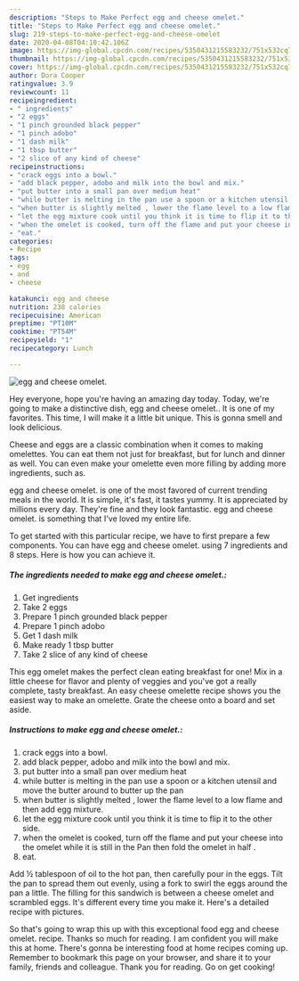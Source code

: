 ```yaml
---
description: "Steps to Make Perfect egg and cheese omelet."
title: "Steps to Make Perfect egg and cheese omelet."
slug: 219-steps-to-make-perfect-egg-and-cheese-omelet
date: 2020-04-08T04:10:42.106Z
image: https://img-global.cpcdn.com/recipes/5350431215583232/751x532cq70/egg-and-cheese-omelet-recipe-main-photo.jpg
thumbnail: https://img-global.cpcdn.com/recipes/5350431215583232/751x532cq70/egg-and-cheese-omelet-recipe-main-photo.jpg
cover: https://img-global.cpcdn.com/recipes/5350431215583232/751x532cq70/egg-and-cheese-omelet-recipe-main-photo.jpg
author: Dora Cooper
ratingvalue: 3.9
reviewcount: 11
recipeingredient:
- " ingredients"
- "2 eggs"
- "1 pinch grounded black pepper"
- "1 pinch adobo"
- "1 dash milk"
- "1 tbsp butter"
- "2 slice of any kind of cheese"
recipeinstructions:
- "crack eggs into a bowl."
- "add black pepper, adobo and milk into the bowl and mix."
- "put butter into a small pan over medium heat"
- "while butter is melting in the pan use a spoon or a kitchen utensil and move the butter around to butter up the pan"
- "when butter is slightly melted , lower the flame level to a low flame and then add egg mixture."
- "let the egg mixture cook until you think it is time to flip it to the other side."
- "when the omelet is cooked, turn off the flame and put your cheese into the omelet while it is still in the Pan then fold the omelet in half ."
- "eat."
categories:
- Recipe
tags:
- egg
- and
- cheese

katakunci: egg and cheese 
nutrition: 238 calories
recipecuisine: American
preptime: "PT10M"
cooktime: "PT54M"
recipeyield: "1"
recipecategory: Lunch

---
```



![egg and cheese omelet.](https://img-global.cpcdn.com/recipes/5350431215583232/751x532cq70/egg-and-cheese-omelet-recipe-main-photo.jpg)

Hey everyone, hope you're having an amazing day today. Today, we're going to make a distinctive dish, egg and cheese omelet.. It is one of my favorites. This time, I will make it a little bit unique. This is gonna smell and look delicious.

Cheese and eggs are a classic combination when it comes to making omelettes. You can eat them not just for breakfast, but for lunch and dinner as well. You can even make your omelette even more filling by adding more ingredients, such as.

egg and cheese omelet. is one of the most favored of current trending meals in the world. It is simple, it's fast, it tastes yummy. It is appreciated by millions every day. They're fine and they look fantastic. egg and cheese omelet. is something that I've loved my entire life.


To get started with this particular recipe, we have to first prepare a few components. You can have egg and cheese omelet. using 7 ingredients and 8 steps. Here is how you can achieve it.

<!--inarticleads1-->

##### The ingredients needed to make egg and cheese omelet.:

1. Get  ingredients
1. Take 2 eggs
1. Prepare 1 pinch grounded black pepper
1. Prepare 1 pinch adobo
1. Get 1 dash milk
1. Make ready 1 tbsp butter
1. Take 2 slice of any kind of cheese


This egg omelet makes the perfect clean eating breakfast for one! Mix in a little cheese for flavor and plenty of veggies and you&#39;ve got a really complete, tasty breakfast. An easy cheese omelette recipe shows you the easiest way to make an omelette. Grate the cheese onto a board and set aside. 

<!--inarticleads2-->

##### Instructions to make egg and cheese omelet.:

1. crack eggs into a bowl.
1. add black pepper, adobo and milk into the bowl and mix.
1. put butter into a small pan over medium heat
1. while butter is melting in the pan use a spoon or a kitchen utensil and move the butter around to butter up the pan
1. when butter is slightly melted , lower the flame level to a low flame and then add egg mixture.
1. let the egg mixture cook until you think it is time to flip it to the other side.
1. when the omelet is cooked, turn off the flame and put your cheese into the omelet while it is still in the Pan then fold the omelet in half .
1. eat.


Add ½ tablespoon of oil to the hot pan, then carefully pour in the eggs. Tilt the pan to spread them out evenly, using a fork to swirl the eggs around the pan a little. The filling for this sandwich is between a cheese omelet and scrambled eggs. It&#39;s different every time you make it. Here&#39;s a detailed recipe with pictures. 

So that's going to wrap this up with this exceptional food egg and cheese omelet. recipe. Thanks so much for reading. I am confident you will make this at home. There's gonna be interesting food at home recipes coming up. Remember to bookmark this page on your browser, and share it to your family, friends and colleague. Thank you for reading. Go on get cooking!
